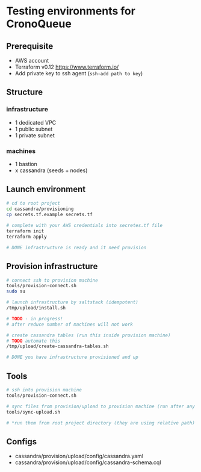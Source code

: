 # Testing environments for CronoQueue

## Prerequisite
* AWS account
* Terraform v0.12 https://www.terraform.io/
* Add private key to ssh agent (`ssh-add path to key`)

## Structure
### infrastructure
* 1 dedicated VPC
* 1 public subnet
* 1 private subnet

### machines
* 1 bastion
* x cassandra (seeds + nodes)

## Launch environment
```bash
# cd to root project
cd cassandra/provisioning   
cp secrets.tf.example secrets.tf 
  
# complete with your AWS credentials into secretes.tf file   
terraform init
terraform apply

# DONE infrastructure is ready and it need provision
```

## Provision infrastructure
```bash
# connect ssh to provision machine
tools/provision-connect.sh
sudo su

# launch infrastructure by saltstack (idempotent)
/tmp/upload/install.sh

# TODO - in progress!
# after reduce number of machines will not work

# create cassandra tables (run this inside provision machine)
# TODO automate this
/tmp/upload/create-cassandra-tables.sh

# DONE you have infrastructure provisioned and up   
```
## Tools
```bash
# ssh into provision machine
tools/provision-connect.sh

# sync files from provision/upload to provision machine (run after any change)
tools/sync-upload.sh

# *run them from root project directory (they are using relative path)
```

## Configs
* cassandra/provision/upload/config/cassandra.yaml
* cassandra/provision/upload/config/cassandra-schema.cql
